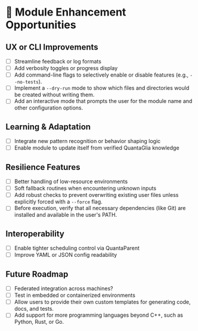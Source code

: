 # 🌱 Module Enhancement Opportunities

## UX or CLI Improvements
- [ ] Streamline feedback or log formats
- [ ] Add verbosity toggles or progress display
- [ ] Add command-line flags to selectively enable or disable features (e.g., `--no-tests`).
- [ ] Implement a `--dry-run` mode to show which files and directories would be created without writing them.
- [ ] Add an interactive mode that prompts the user for the module name and other configuration options.

## Learning & Adaptation
- [ ] Integrate new pattern recognition or behavior shaping logic
- [ ] Enable module to update itself from verified QuantaGlia knowledge

## Resilience Features
- [ ] Better handling of low-resource environments
- [ ] Soft fallback routines when encountering unknown inputs
- [ ] Add robust checks to prevent overwriting existing user files unless explicitly forced with a `--force` flag.
- [ ] Before execution, verify that all necessary dependencies (like Git) are installed and available in the user's PATH.

## Interoperability
- [ ] Enable tighter scheduling control via QuantaParent
- [ ] Improve YAML or JSON config readability

## Future Roadmap
- [ ] Federated integration across machines?
- [ ] Test in embedded or containerized environments
- [ ] Allow users to provide their own custom templates for generating code, docs, and tests.
- [ ] Add support for more programming languages beyond C++, such as Python, Rust, or Go.
